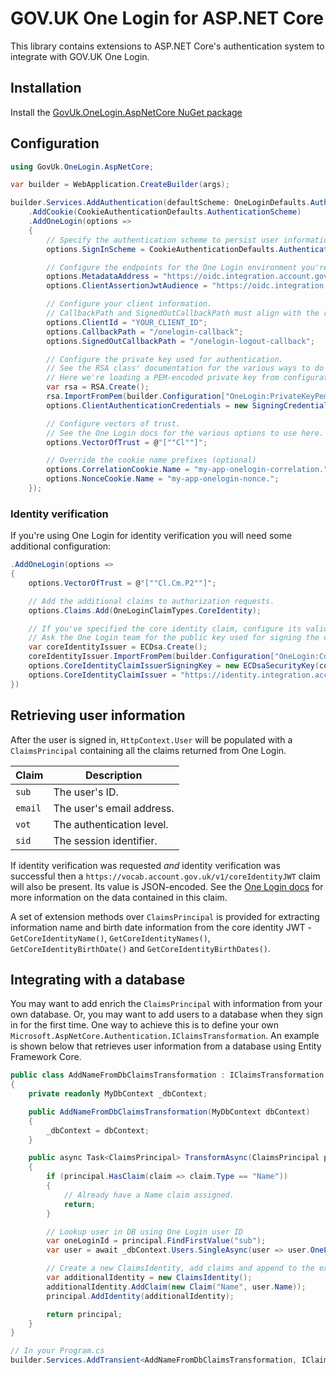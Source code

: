 # GOV.UK One Login for ASP.NET Core

This library contains extensions to ASP.NET Core's authentication system to integrate with GOV.UK One Login.

## Installation

Install the [GovUk.OneLogin.AspNetCore NuGet package](https://www.nuget.org/packages/GovUk.OneLogin.AspNetCore/)


## Configuration

```cs
using GovUk.OneLogin.AspNetCore;

var builder = WebApplication.CreateBuilder(args);

builder.Services.AddAuthentication(defaultScheme: OneLoginDefaults.AuthenticationScheme)
    .AddCookie(CookieAuthenticationDefaults.AuthenticationScheme)
    .AddOneLogin(options =>
    {
        // Specify the authentication scheme to persist user information with.
        options.SignInScheme = CookieAuthenticationDefaults.AuthenticationScheme;

        // Configure the endpoints for the One Login environment you're targeting.
        options.MetadataAddress = "https://oidc.integration.account.gov.uk/.well-known/openid-configuration";
        options.ClientAssertionJwtAudience = "https://oidc.integration.account.gov.uk/token";

        // Configure your client information.
        // CallbackPath and SignedOutCallbackPath must align with the redirect_uris and post_logout_redirect_uris configured in One Login.
        options.ClientId = "YOUR_CLIENT_ID";
        options.CallbackPath = "/onelogin-callback";
        options.SignedOutCallbackPath = "/onelogin-logout-callback";

        // Configure the private key used for authentication.
        // See the RSA class' documentation for the various ways to do this.
        // Here we're loading a PEM-encoded private key from configuration.
        var rsa = RSA.Create();
        rsa.ImportFromPem(builder.Configuration["OneLogin:PrivateKeyPem"]);
        options.ClientAuthenticationCredentials = new SigningCredentials(new RsaSecurityKey(rsa), SecurityAlgorithms.RsaSha256);

        // Configure vectors of trust.
        // See the One Login docs for the various options to use here.
        options.VectorOfTrust = @"[""Cl""]";

        // Override the cookie name prefixes (optional)
        options.CorrelationCookie.Name = "my-app-onelogin-correlation.";
        options.NonceCookie.Name = "my-app-onelogin-nonce.";
    });
```

### Identity verification

If you're using One Login for identity verification you will need some additional configuration:

```cs
.AddOneLogin(options =>
{
    options.VectorOfTrust = @"[""Cl.Cm.P2""]";

    // Add the additional claims to authorization requests.
    options.Claims.Add(OneLoginClaimTypes.CoreIdentity);

    // If you've specified the core identity claim, configure its validation parameters.
    // Ask the One Login team for the public key used for signing the core identity claim.
    var coreIdentityIssuer = ECDsa.Create();
    coreIdentityIssuer.ImportFromPem(builder.Configuration["OneLogin:CoreIdentityClaimPublicKeyPem"]);
    options.CoreIdentityClaimIssuerSigningKey = new ECDsaSecurityKey(coreIdentityIssuer);
    options.CoreIdentityClaimIssuer = "https://identity.integration.account.gov.uk/";
})
```


## Retrieving user information

After the user is signed in, `HttpContext.User` will be populated with a `ClaimsPrincipal` containing all the claims returned from One Login.

| Claim | Description |
| --- | --- |
| `sub` | The user's ID. |
| `email` | The user's email address. |
| `vot` | The authentication level. |
| `sid` | The session identifier. |

If identity verification was requested *and* identity verification was successful then a `https://vocab.account.gov.uk/v1/coreIdentityJWT` claim will also be present. Its value is JSON-encoded.
See the [One Login docs](https://docs.sign-in.service.gov.uk/integrate-with-integration-environment/prove-users-identity/#prove-your-user-39-s-identity) for more information on the data contained in this claim.

A set of extension methods over `ClaimsPrincipal` is provided for extracting information name and birth date information from the core identity JWT -
`GetCoreIdentityName()`, `GetCoreIdentityNames()`, `GetCoreIdentityBirthDate()` and `GetCoreIdentityBirthDates()`.


## Integrating with a database

You may want to add enrich the `ClaimsPrincipal` with information from your own database. Or, you may want to add users to a database when they sign in for the first time. One way to achieve this is to define your own `Microsoft.AspNetCore.Authentication.IClaimsTransformation`. An example is shown below that retrieves user information from a database using Entity Framework Core.

```cs
public class AddNameFromDbClaimsTransformation : IClaimsTransformation
{
    private readonly MyDbContext _dbContext;

    public AddNameFromDbClaimsTransformation(MyDbContext dbContext)
    {
        _dbContext = dbContext;
    }

    public async Task<ClaimsPrincipal> TransformAsync(ClaimsPrincipal principal)
    {
        if (principal.HasClaim(claim => claim.Type == "Name"))
        {
            // Already have a Name claim assigned.
            return;
        }

        // Lookup user in DB using One Login user ID
        var oneLoginId = principal.FindFirstValue("sub");
        var user = await _dbContext.Users.SingleAsync(user => user.OneLoginId == oneLoginId);

        // Create a new ClaimsIdentity, add claims and append to the existing principal
        var additionalIdentity = new ClaimsIdentity();
        additionalIdentity.AddClaim(new Claim("Name", user.Name));
        principal.AddIdentity(additionalIdentity);

        return principal;
    }
}

// In your Program.cs
builder.Services.AddTransient<AddNameFromDbClaimsTransformation, IClaimsTransformation>();
```
